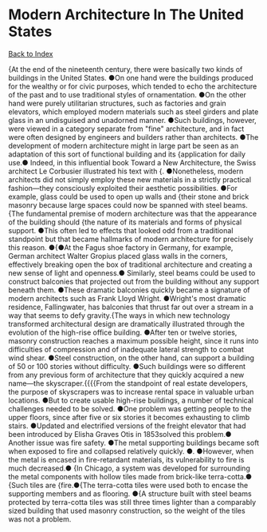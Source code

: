 # Modern Architecture In The United States
[Back to Index](https://github.com/windows10010/tpoExtractor/blog/master/README.md)

{At the end of the nineteenth century, there were basically two kinds of buildings in the United States. ●On one hand were the buildings produced for the wealthy or for civic purposes, which tended to echo the architecture of the past and to use traditional styles of ornamentation. ●On the other hand were purely utilitarian structures, such as factories and grain elevators, which employed modern materials such as steel girders and plate glass in an undisguised and unadorned manner. ●Such buildings, however, were viewed in a category separate from "fine" architecture, and in fact were often designed by engineers and builders rather than architects. ●The development of modern architecture might in large part be seen as an adaptation of this sort of functional building and its {application for daily use.● Indeed, in this influential book Toward a New Architecture, the Swiss architect Le Corbusier illustrated his text with {. ●Nonetheless, modern architects did not simply employ these new materials in a strictly practical fashion—they consciously exploited their aesthetic possibilities. ●For example, glass could be used to open up walls and {their stone and brick masonry because large spaces could now be spanned with steel beams.{The fundamental premise of modern architecture was that the appearance of the building should {the nature of its materials and forms of physical support. ●This often led to effects that looked odd from a traditional standpoint but that became hallmarks of modern architecture for precisely this reason. ●{●At the Fagus shoe factory in Germany, for example, German architect Walter Gropius placed glass walls in the corners, effectively breaking open the box of traditional architecture and creating a new sense of light and openness.● Similarly, steel beams could be used to construct balconies that projected out from the building without any support beneath them. ●These dramatic balconies quickly became a signature of modern architects such as Frank Lloyd Wright. ●Wright's most dramatic residence, Fallingwater, has balconies that thrust far out over a stream in a way that seems to defy gravity.{The ways in which new technology transformed architectural design are dramatically illustrated through the evolution of the high-rise office building. ●After ten or twelve stories, masonry construction reaches a maximum possible height, since it runs into difficulties of compression and of inadequate lateral strength to combat wind shear. ●Steel construction, on the other hand, can support a building of 50 or 100 stories without difficulty. ●Such buildings were so different from any previous form of architecture that they quickly acquired a new name—the skyscraper.{{{{From the standpoint of real estate developers, the purpose of skyscrapers was to increase rental space in valuable urban locations. ●But to create usable high-rise buildings, a number of technical challenges needed to be solved. ●One problem was getting people to the upper floors, since after five or six stories it becomes exhausting to climb stairs. ●Updated and electrified versions of the freight elevator that had been introduced by Elisha Graves Otis in 1853solved this problem.● Another issue was fire safety. ●The metal supporting buildings became soft when exposed to fire and collapsed relatively quickly. ●. ●However, when the metal is encased in fire-retardant materials, its vulnerability to fire is much decreased.● {In Chicago, a system was developed for surrounding the metal components with hollow tiles made from brick-like terra-cotta.● {Such tiles are {fire.●{The terra-cotta tiles were used both to encase the supporting members and as flooring. ●{A structure built with steel beams protected by terra-cotta tiles was still three times lighter than a comparably sized building that used masonry construction, so the weight of the tiles was not a problem. 